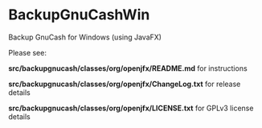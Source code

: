 # BackupGnuCashWin
Backup GnuCash for Windows (using JavaFX)

Please see:

**src/backupgnucash/classes/org/openjfx/README.md** for instructions

**src/backupgnucash/classes/org/openjfx/ChangeLog.txt** for release details

**src/backupgnucash/classes/org/openjfx/LICENSE.txt** for GPLv3 license details
